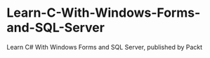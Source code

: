 # Learn-C-With-Windows-Forms-and-SQL-Server
Learn C# With Windows Forms and SQL Server, published by Packt

